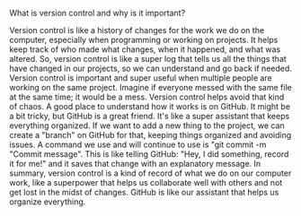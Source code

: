 What is version control and why is it important?

 Version control is like a history of changes for the work we do on the computer, especially when programming or working on projects. It helps keep track of who made what changes, when it happened, and what was altered.
 So, version control is like a super log that tells us all the things that have changed in our projects, so we can understand and go back if needed.
 Version control is important and super useful when multiple people are working on the same project. Imagine if everyone messed with the same file at the same time; it would be a mess. Version control helps avoid that kind of chaos.
 A good place to understand how it works is on GitHub. It might be a bit tricky, but GitHub is a great friend. It's like a super assistant that keeps everything organized. If we want to add a new thing to the project, we can create a "branch" on GitHub for that, keeping things organized and avoiding issues.
 A command we use and will continue to use is "git commit -m "Commit message". This is like telling GitHub: "Hey, I did something, record it for me!" and it saves that change with an explanatory message.
  In summary, version control is a kind of record of what we do on our computer work, like a superpower that helps us collaborate well with others and not get lost in the midst of changes. GitHub is like our assistant that helps us organize everything.




